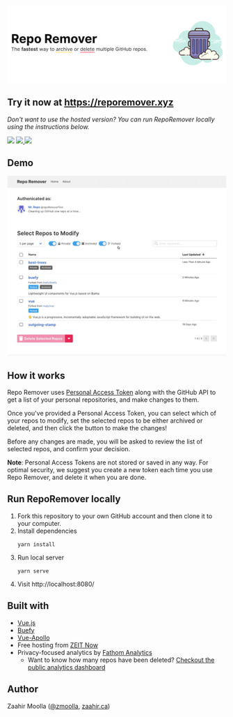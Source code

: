 <img src="public/repo-remover-banner-white.png" alt="RepoRemover - The fastest way to archive or delete multiple GitHub repos" >

## Try it now at https://reporemover.xyz
*Don't want to use the hosted version? You can run RepoRemover locally using the instructions below.*

<p>
  <img src="https://img.shields.io/github/license/moollaza/repo-remover.svg?style=flat-square" />
  <a href="https://reporemover.xyz">
    <img src="https://img.shields.io/website/https/reporemover.xyz.svg?style=flat-square" >
  </a>
  <a title="MadeWithVueJs.com Shield" href="https://madewithvuejs.com/p/repo-remover/shield-link">
    <img src="https://madewithvuejs.com/storage/repo-shields/1511-shield.svg"/>
  </a>
</p>

## Demo
![RepoRemover Selection UI](./src/assets/img/reporemover-demo.gif)

## How it works
Repo Remover uses [Personal Access Token](https://help.github.com/en/articles/creating-a-personal-access-token-for-the-command-line) along with the GitHub API to get a list of your personal repositories, and make changes to them.

Once you've provided a Personal Access Token, you can select which of your repos to modify, set the selected repos to be either archived or deleted, and then click the button to make the changes!

Before any changes are made, you will be asked to review the list of selected repos, and confirm your decision.

**Note**: Personal Access Tokens are not stored or saved in any way. For optimal security, we suggest you create a new token each time you use Repo Remover, and delete it when you are done.

## Run RepoRemover locally

1. Fork this repository to your own GitHub account and then clone it to your computer.
2. Install dependencies
    ```
    yarn install
    ```
3. Run local server
    ```
    yarn serve
    ```
4. Visit http://localhost:8080/

## Built with
- [Vue.js](https://vuejs.org/)
- [Buefy](https://buefy.org/)
- [Vue-Apollo](https://vue-apollo.netlify.com/)
- Free hosting from [ZEIT Now](https://zeit.co/home)
- Privacy-focused analytics by [Fathom Analytics](https://usefathom.com/ref/E83PFO)
  - Want to know how many repos have been deleted? [Checkout the public analytics dashboard](https://app.usefathom.com/share/ikjnvhai/repo+remover)

## Author
Zaahir Moolla ([@zmoolla](https://twitter.com/zmoolla), [zaahir.ca](https://zaahir.ca))
